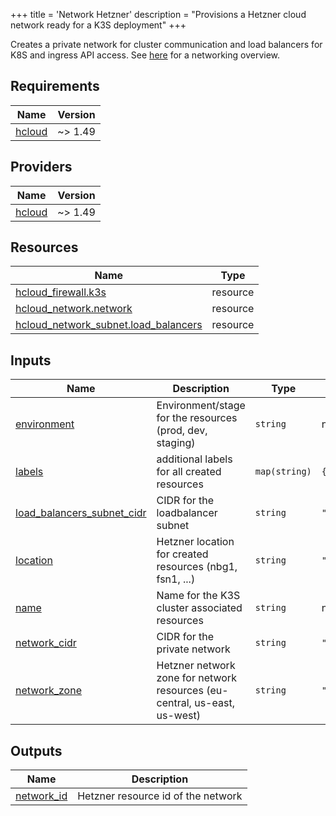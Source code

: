 +++
title = 'Network Hetzner'
description = "Provisions a Hetzner cloud network ready for a K3S deployment"
+++

Creates a private network for cluster communication and load balancers for K8S and ingress API access. See [here](/k3s/#networking) for a networking overview.

<!-- BEGIN_TF_DOCS -->
## Requirements

| Name | Version |
|------|---------|
| <a name="requirement_hcloud"></a> [hcloud](#requirement\_hcloud) | ~> 1.49 |

## Providers

| Name | Version |
|------|---------|
| <a name="provider_hcloud"></a> [hcloud](#provider\_hcloud) | ~> 1.49 |

## Resources

| Name | Type |
|------|------|
| [hcloud_firewall.k3s](https://registry.terraform.io/providers/hetznercloud/hcloud/latest/docs/resources/firewall) | resource |
| [hcloud_network.network](https://registry.terraform.io/providers/hetznercloud/hcloud/latest/docs/resources/network) | resource |
| [hcloud_network_subnet.load_balancers](https://registry.terraform.io/providers/hetznercloud/hcloud/latest/docs/resources/network_subnet) | resource |

## Inputs

| Name | Description | Type | Default | Required |
|------|-------------|------|---------|:--------:|
| <a name="input_environment"></a> [environment](#input\_environment) | Environment/stage for the resources (prod, dev, staging) | `string` | n/a | yes |
| <a name="input_labels"></a> [labels](#input\_labels) | additional labels for all created resources | `map(string)` | `{}` | no |
| <a name="input_load_balancers_subnet_cidr"></a> [load\_balancers\_subnet\_cidr](#input\_load\_balancers\_subnet\_cidr) | CIDR for the loadbalancer subnet | `string` | `"10.0.2.0/24"` | no |
| <a name="input_location"></a> [location](#input\_location) | Hetzner location for created resources (nbg1, fsn1, ...) | `string` | `"nbg1"` | no |
| <a name="input_name"></a> [name](#input\_name) | Name for the K3S cluster associated resources | `string` | n/a | yes |
| <a name="input_network_cidr"></a> [network\_cidr](#input\_network\_cidr) | CIDR for the private network | `string` | `"10.0.0.0/8"` | no |
| <a name="input_network_zone"></a> [network\_zone](#input\_network\_zone) | Hetzner network zone for network resources (eu-central, us-east, us-west) | `string` | `"eu-central"` | no |

## Outputs

| Name | Description |
|------|-------------|
| <a name="output_network_id"></a> [network\_id](#output\_network\_id) | Hetzner resource id of the network |
<!-- END_TF_DOCS -->
